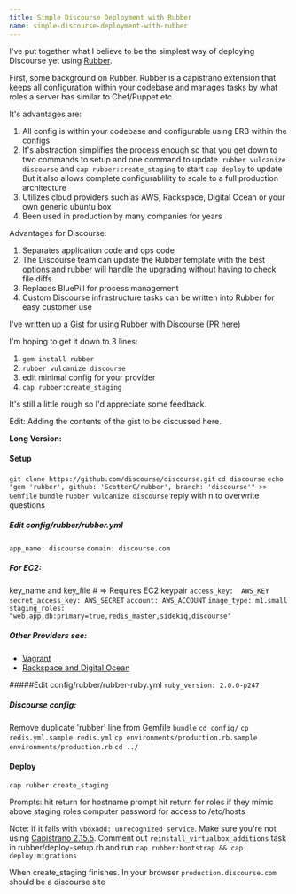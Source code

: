 ```yaml
---
title: Simple Discourse Deployment with Rubber
name: simple-discourse-deployment-with-rubber
---
```


I've put together what I believe to be the simplest way of deploying Discourse yet using [Rubber][1].

First, some background on Rubber.  Rubber is a capistrano extension that keeps all configuration within your codebase and manages tasks by what roles a server has similar to Chef/Puppet etc.

It's advantages are:

 1. All config is within your codebase and configurable using ERB within the configs
 2. It's abstraction simplifies the process enough so that you get down to two commands to setup and one command to update. 
 `rubber vulcanize discourse` and `cap rubber:create_staging` to start
`cap deploy` to update
But it also allows complete configurablility to scale to a full production architecture
 3. Utilizes cloud providers such as AWS, Rackspace, Digital Ocean or your own generic ubuntu box
 4. Been used in production by many companies for years

Advantages for Discourse: 

 1. Separates application code and ops code
 2. The Discourse team can update the Rubber template with the best
    options and rubber will handle the upgrading without having to check
    file diffs
 3. Replaces BluePill for process management
 4. Custom Discourse infrastructure tasks can be written into Rubber for easy customer use

I've written up a [Gist][2] for using Rubber with Discourse ([PR here][3])

I'm hoping to get it down to 3 lines:

 1. `gem install rubber`
 2. `rubber vulcanize discourse`
 3. edit minimal config for your provider
 4. `cap rubber:create_staging`

It's still a little rough so I'd appreciate some feedback.

Edit:  Adding the contents of the gist to be discussed here.

**Long Version:**

#### Setup
`git clone https://github.com/discourse/discourse.git`
`cd discourse`
`echo "gem 'rubber', github: 'ScotterC/rubber', branch: 'discourse'" >> Gemfile`
`bundle`
`rubber vulcanize discourse` reply with n to overwrite questions

##### Edit config/rubber/rubber.yml
`app_name: discourse`
`domain: discourse.com`

##### For EC2:
key_name and key_file # => Requires EC2 keypair
`access_key:  AWS_KEY`
`secret_access_key: AWS_SECRET`
`account: AWS_ACCOUNT`
`image_type: m1.small`
`staging_roles: "web,app,db:primary=true,redis_master,sidekiq,discourse"`

##### Other Providers see:
* [Vagrant][4]
* [Rackspace and Digital Ocean][5]

#####Edit config/rubber/rubber-ruby.yml
 `ruby_version: 2.0.0-p247`

##### Discourse config:
Remove duplicate 'rubber' line from Gemfile
`bundle`
`cd config/`
`cp redis.yml.sample redis.yml`
`cp environments/production.rb.sample environments/production.rb`
`cd ../`

#### Deploy
`cap rubber:create_staging`
 
Prompts:
hit return for hostname prompt
hit return for roles if they mimic above staging roles
computer password for access to /etc/hosts

Note:
if it fails with `vboxadd: unrecognized service`. Make sure you're not using [Capistrano 2.15.5][6]. Comment out `reinstall_virtualbox_additions` task in rubber/deploy-setup.rb and run `cap rubber:bootstrap && cap deploy:migrations`  


When create_staging finishes.  In your browser `production.discourse.com` should be a discourse site


  [1]: http://github.com/rubber/rubber
  [2]: https://gist.github.com/ScotterC/6703521
  [3]: https://github.com/rubber/rubber/pull/398
  [4]: https://github.com/rubber/rubber/wiki/Running-with-vagrant
  [5]: https://github.com/rubber/rubber/wiki/Providers
  [6]: https://github.com/rubber/rubber/issues/397